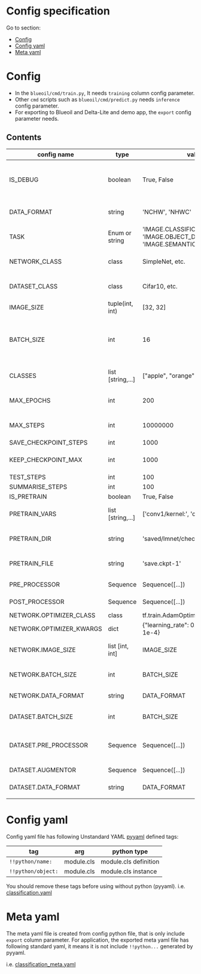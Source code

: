 # Config specification

Go to section:

* [Config](#config)
* [Config yaml](#config-yaml)
* [Meta yaml](#meta-yaml)

# Config

* In the `blueoil/cmd/train.py`, It needs `training` column config parameter.
* Other `cmd` scripts such as `blueoil/cmd/predict.py` needs `inference` config parameter.
* For exporting to Blueoil and Delta-Lite and demo app, the `export` config parameter needs.


## Contents
|config name|type|value|usage|training|inference|export|
|---|---|---|---|---|---|---|
|IS_DEBUG|boolean|True, False|Set True to use debug mode. It will summary some histograms, use small dataset and step size.|○|○||
|DATA_FORMAT|string|'NCHW', 'NHWC'|Set the data format. Case sensitive. If not set, default is 'NHWC'.|○|○|○|
|TASK|Enum or string|'IMAGE.CLASSIFICATION', 'IMAGE.OBJECT_DETECTION', 'IMAGE.SEMANTIC_SEGMENTATION'|Set the task type.|○|○|○|
|NETWORK_CLASS|class|SimpleNet, etc.|Class name of networks under networks folder. Should import first.|○|○||
|DATASET_CLASS|class|Cifar10, etc.|Class name of datasets under datasets folder. Should import first.|○|○||
|IMAGE_SIZE|tuple(int, int)|[32, 32]|Image size. (height, width)|○|○|○|
|BATCH_SIZE|int|16|Batch size. Currently, dynamic batch size is not supported. If you train with this batch size, you should test with same value.|○|○||
|CLASSES|list [string,...]|["apple", "orange", ..]|List of class name. Normally same to DATASEL_CLASS.classes.|○|○|○|
|MAX_EPOCHS|int|200|Max epochs. Require `MAX_EPOCHS` or `MAX_STEPS` when training.|○|||
|MAX_STEPS|int|10000000|Max steps. Require `MAX_EPOCHS` or `MAX_STEPS` when training.|○|||
|SAVE_CHECKPOINT_STEPS|int|1000|Per steps to save.|○|||
|KEEP_CHECKPOINT_MAX|int|1000|Maximum number of recent checkpoints to keep|○|||
|TEST_STEPS|int|100|Per steps to test.|○|||
|SUMMARISE_STEPS|int|100|Per steps to summarise.|○|||
|IS_PRETRAIN|boolean|True, False|If use pretrain model.|○|||
|PRETRAIN_VARS|list [string,...]|['conv1/kernel:', 'conv1/bias:', ...]|Vars to restore. It is needed when `IS_PRETRAIN` flag is `True`||||
|PRETRAIN_DIR|string|'saved/lmnet/checkpoints'|Pretrain checkpoints folder. It is needed when `IS_PRETRAIN` flag is `True`||||
|PRETRAIN_FILE|string|'save.ckpt-1'|Pretrain checkpoint file name. It is needed when `IS_PRETRAIN` flag is `True`||||
|PRE_PROCESSOR|Sequence|Sequence([...])|Sequence of pre-processors.|○|○|○|
|POST_PROCESSOR|Sequence|Sequence([...])|Sequence of post-processors.|○|○|○|
|NETWORK.OPTIMIZER_CLASS|class|tf.train.AdamOptimizer|Class of optimizer.|○|||
|NETWORK.OPTIMIZER_KWARGS|dict|{"learning_rate": 0.00005, "epsilon": 1e-4}|kwargs of optimizer.|○|||
|NETWORK.IMAGE_SIZE|list [int, int]|IMAGE_SIZE|Image size for network. Normally same to IMAGE_SIZE.|○|○||
|NETWORK.BATCH_SIZE|int|BATCH_SIZE|Batch size for network. Normally same to BATCH_SIZE.|○|○||
|NETWORK.DATA_FORMAT|string|DATA_FORMAT|Data format. Normally same to DATA_FORMAT.|○|○||
|DATASET.BATCH_SIZE|int|BATCH_SIZE|Batch size for dataset. Normally same to BATCH_SIZE.|○|||
|DATASET.PRE_PROCESSOR|Sequence|Sequence([...])|Sequence of pre-processors. Normally same to PRE_PROCESSOR.|○|||
|DATASET.AUGMENTOR|Sequence|Sequence([...])|Sequence of augmentors.|○|||
|DATASET.DATA_FORMAT|string|DATA_FORMAT|Data format. Normally same to DATA_FORMAT.|○|||
|||||||

# Config yaml
Config yaml file has following Unstandard YAML [pyyaml](https://pyyaml.org/) defined tags:

|tag|arg|python type|
|---|---|---|
|`!!python/name:`|module.cls|module.cls definition|
|`!!python/object:`|module.cls|module.cls instance|

You should remove these tags before using without python (pyyaml).
i.e. [classification.yaml](/lmnet/configs/example/classification.yaml)

# Meta yaml
The meta yaml file is created from config python file, that is only include `export` column parameter.
For application, the exported meta yaml file has following standard yaml, it means it is not include `!!python...` generated by pyyaml.

i.e. [classification_meta.yaml](/lmnet/configs/example/classification_meta.yaml)
